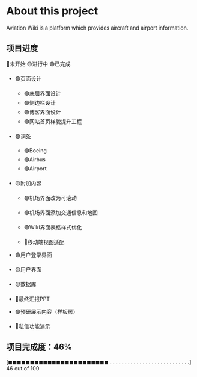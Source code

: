 # About this project

Aviation Wiki is a platform which provides aircraft and airport information. 
## 项目进度
🔴未开始   🟡进行中   🟢已完成
- 🟢页面设计
  - 🟢底层界面设计
  - 🟢侧边栏设计
  - 🟢博客界面设计
  - 🟢网站首页样貌提升工程
- 🟢词条
  - 🟢Boeing
  - 🟢Airbus
  - 🟢Airport
- 🟡附加内容
  - 🟢机场界面改为可滚动

  - 🟢机场界面添加交通信息和地图

  - 🟢Wiki界面表格样式优化

  - 🔴移动端视图适配

- 🟢用户登录界面
- 🟡用户界面
- 🟡数据库
- 🔴最终汇报PPT
- 🟢预研展示内容（样板房）
- 🔴私信功能演示

## 项目完成度：46%

[◼◼◼◼◼◼◼◼◼◼◼◼◼◼◼◼◼◼◼◼◼◼◼ . . . . . . . . . . . . . . . . . . . . . . . . . . .] 46 out of 100
